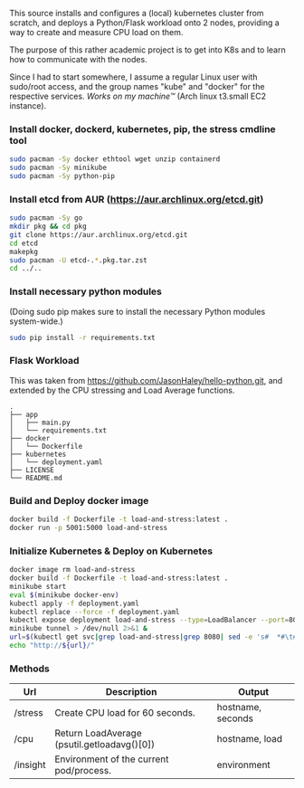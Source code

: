 This source installs and configures a (local) kubernetes cluster from scratch,
and deploys a Python/Flask workload onto 2 nodes, providing a way to create and
measure CPU load on them.  

The purpose of this rather academic project is to get into K8s and to learn how
to communicate with the nodes. 

Since I had to start somewhere, I assume a regular Linux user with sudo/root
access, and the group names "kube" and "docker" for the respective services.
*Works on my machine™* (Arch linux t3.small EC2 instance). 

### Install docker, dockerd, kubernetes, pip, the stress cmdline tool
```bash
sudo pacman -Sy docker ethtool wget unzip containerd
sudo pacman -Sy minikube
sudo pacman -Sy python-pip
```

### Install etcd from AUR (https://aur.archlinux.org/etcd.git)
```bash
sudo pacman -Sy go 
mkdir pkg && cd pkg
git clone https://aur.archlinux.org/etcd.git
cd etcd
makepkg 
sudo pacman -U etcd-.*.pkg.tar.zst 
cd ../..
```
### Install necessary python modules
(Doing sudo pip makes sure to install the necessary Python modules system-wide.)
```bash
sudo pip install -r requirements.txt
```


### Flask Workload
This was taken from https://github.com/JasonHaley/hello-python.git, and
extended by the CPU stressing and Load Average functions.
```
.
├── app
│   ├── main.py
│   └── requirements.txt
├── docker
│   └── Dockerfile
├── kubernetes
│   └── deployment.yaml
├── LICENSE
└── README.md
```

### Build and Deploy docker image
```bash
docker build -f Dockerfile -t load-and-stress:latest . 
docker run -p 5001:5000 load-and-stress
```

### Initialize Kubernetes & Deploy on Kubernetes

```bash 
docker image rm load-and-stress
docker build -f Dockerfile -t load-and-stress:latest . 
minikube start
eval $(minikube docker-env) 
kubectl apply -f deployment.yaml
kubectl replace --force -f deployment.yaml 
kubectl expose deployment load-and-stress --type=LoadBalancer --port=8080
minikube tunnel > /dev/null 2>&1 & 
url=$(kubectl get svc|grep load-and-stress|grep 8080| sed -e 's#  *#\t#gi'| cut -f 4,5 | cut -f 1 -d:| sed -e 's#\t#:#')
echo "http://${url}/"
```

### Methods

| Url | Description | Output |
| --- | --- | --- |
| /stress | Create CPU load for 60 seconds. | hostname, seconds
| /cpu | Return LoadAverage (psutil.getloadavg()[0]) | hostname, load
| /insight | Environment of the current pod/process. | environment



